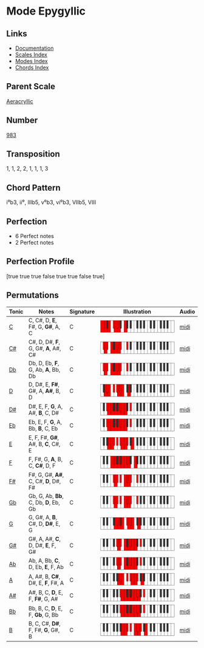 # Mode Epygyllic

## Links

- [Documentation](README.md)
- [Scales Index](Scales.md)
- [Modes Index](Modes.md)
- [Chords Index](Chords.md)

## Parent Scale

[Aeracryllic](ScaleAeracryllic.md)

## Number

[983](https://ianring.com/musictheory/scales/983)

## Transposition

1, 1, 2, 2, 1, 1, 1, 3

## Chord Pattern

i⁰b3, ii⁰, IIIb5, v⁰b3, vi⁰b3, VIIb5, VIII

## Perfection

- 6 Perfect notes
- 2 Perfect notes

## Perfection Profile

[true true true false true true false true]

## Permutations

| Tonic | Notes | Signature | Illustration | Audio |
|-------|-------|-----------|--------------|-------|
| [C](ModeCNaturalEpygyllic.md) | C, C#, D, **E**, F#, G, **G#**, A, C | C | ![CNaturalEpygyllic](ModeCNaturalEpygyllic.png) | [midi](https://github.com/edipermadi/music/blob/main/docs/ModeCNaturalEpygyllic.mid?raw=true) |
| [C#](ModeCSharpEpygyllic.md) | C#, D, D#, **F**, G, G#, **A**, A#, C# | C | ![CSharpEpygyllic](ModeCSharpEpygyllic.png) | [midi](https://github.com/edipermadi/music/blob/main/docs/ModeCSharpEpygyllic.mid?raw=true) |
| [Db](ModeDFlatEpygyllic.md) | Db, D, Eb, **F**, G, Ab, **A**, Bb, Db | C | ![DFlatEpygyllic](ModeDFlatEpygyllic.png) | [midi](https://github.com/edipermadi/music/blob/main/docs/ModeDFlatEpygyllic.mid?raw=true) |
| [D](ModeDNaturalEpygyllic.md) | D, D#, E, **F#**, G#, A, **A#**, B, D | C | ![DNaturalEpygyllic](ModeDNaturalEpygyllic.png) | [midi](https://github.com/edipermadi/music/blob/main/docs/ModeDNaturalEpygyllic.mid?raw=true) |
| [D#](ModeDSharpEpygyllic.md) | D#, E, F, **G**, A, A#, **B**, C, D# | C | ![DSharpEpygyllic](ModeDSharpEpygyllic.png) | [midi](https://github.com/edipermadi/music/blob/main/docs/ModeDSharpEpygyllic.mid?raw=true) |
| [Eb](ModeEFlatEpygyllic.md) | Eb, E, F, **G**, A, Bb, **B**, C, Eb | C | ![EFlatEpygyllic](ModeEFlatEpygyllic.png) | [midi](https://github.com/edipermadi/music/blob/main/docs/ModeEFlatEpygyllic.mid?raw=true) |
| [E](ModeENaturalEpygyllic.md) | E, F, F#, **G#**, A#, B, **C**, C#, E | C | ![ENaturalEpygyllic](ModeENaturalEpygyllic.png) | [midi](https://github.com/edipermadi/music/blob/main/docs/ModeENaturalEpygyllic.mid?raw=true) |
| [F](ModeFNaturalEpygyllic.md) | F, F#, G, **A**, B, C, **C#**, D, F | C | ![FNaturalEpygyllic](ModeFNaturalEpygyllic.png) | [midi](https://github.com/edipermadi/music/blob/main/docs/ModeFNaturalEpygyllic.mid?raw=true) |
| [F#](ModeFSharpEpygyllic.md) | F#, G, G#, **A#**, C, C#, **D**, D#, F# | C | ![FSharpEpygyllic](ModeFSharpEpygyllic.png) | [midi](https://github.com/edipermadi/music/blob/main/docs/ModeFSharpEpygyllic.mid?raw=true) |
| [Gb](ModeGFlatEpygyllic.md) | Gb, G, Ab, **Bb**, C, Db, **D**, Eb, Gb | C | ![GFlatEpygyllic](ModeGFlatEpygyllic.png) | [midi](https://github.com/edipermadi/music/blob/main/docs/ModeGFlatEpygyllic.mid?raw=true) |
| [G](ModeGNaturalEpygyllic.md) | G, G#, A, **B**, C#, D, **D#**, E, G | C | ![GNaturalEpygyllic](ModeGNaturalEpygyllic.png) | [midi](https://github.com/edipermadi/music/blob/main/docs/ModeGNaturalEpygyllic.mid?raw=true) |
| [G#](ModeGSharpEpygyllic.md) | G#, A, A#, **C**, D, D#, **E**, F, G# | C | ![GSharpEpygyllic](ModeGSharpEpygyllic.png) | [midi](https://github.com/edipermadi/music/blob/main/docs/ModeGSharpEpygyllic.mid?raw=true) |
| [Ab](ModeAFlatEpygyllic.md) | Ab, A, Bb, **C**, D, Eb, **E**, F, Ab | C | ![AFlatEpygyllic](ModeAFlatEpygyllic.png) | [midi](https://github.com/edipermadi/music/blob/main/docs/ModeAFlatEpygyllic.mid?raw=true) |
| [A](ModeANaturalEpygyllic.md) | A, A#, B, **C#**, D#, E, **F**, F#, A | C | ![ANaturalEpygyllic](ModeANaturalEpygyllic.png) | [midi](https://github.com/edipermadi/music/blob/main/docs/ModeANaturalEpygyllic.mid?raw=true) |
| [A#](ModeASharpEpygyllic.md) | A#, B, C, **D**, E, F, **F#**, G, A# | C | ![ASharpEpygyllic](ModeASharpEpygyllic.png) | [midi](https://github.com/edipermadi/music/blob/main/docs/ModeASharpEpygyllic.mid?raw=true) |
| [Bb](ModeBFlatEpygyllic.md) | Bb, B, C, **D**, E, F, **Gb**, G, Bb | C | ![BFlatEpygyllic](ModeBFlatEpygyllic.png) | [midi](https://github.com/edipermadi/music/blob/main/docs/ModeBFlatEpygyllic.mid?raw=true) |
| [B](ModeBNaturalEpygyllic.md) | B, C, C#, **D#**, F, F#, **G**, G#, B | C | ![BNaturalEpygyllic](ModeBNaturalEpygyllic.png) | [midi](https://github.com/edipermadi/music/blob/main/docs/ModeBNaturalEpygyllic.mid?raw=true) |
